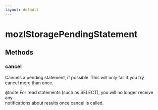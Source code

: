 ```yaml
---
layout: default
---
```


# mozIStoragePendingStatement #

## Methods ##

### cancel ###
  
Cancels a pending statement, if possible.  This will only fail if you try  
cancel more than once.  
  
@note For read statements (such as SELECT), you will no longer receive any  
      notifications about results once cancel is called.  
  
